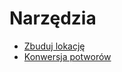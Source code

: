 # Narzędzia

- [Zbuduj lokację](tools/build-an-adventure-site-pl.md)
- [Konwersja potworów](tools/converting-monsters-pl.md)
